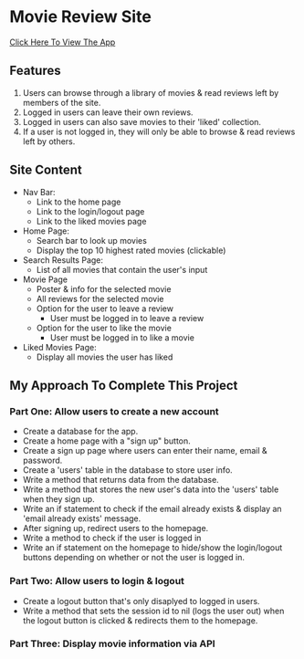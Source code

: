 # Movie Review Site

<a href="https://sheltered-everglades-43597.herokuapp.com/">Click Here To View The App</a>

## Features
<ol>
<li>Users can browse through a library of movies & read reviews left by members of the site.</li>

<li>Logged in users can leave their own reviews.</li>

<li>Logged in users can also save movies to their 'liked' collection.</li>

<li>If a user is not logged in, they will only be able to browse & read reviews left by others.</li>
</ol>

## Site Content
- Nav Bar:
    - Link to the home page
    - Link to the login/logout page
    - Link to the liked movies page
- Home Page:
    - Search bar to look up movies
    - Display the top 10 highest rated movies (clickable)
- Search Results Page:
    - List of all movies that contain the user's input
- Movie Page
    - Poster & info for the selected movie
    - All reviews for the selected movie
    - Option for the user to leave a review
        - User must be logged in to leave a review
    - Option for the user to like the movie
        - User must be logged in to like a movie
- Liked Movies Page:
    - Display all movies the user has liked


## My Approach To Complete This Project
### Part One: Allow users to create a new account
<ul>
<li>Create a database for the app.</li>
<li>Create a home page with a "sign up" button.</li>
<li>Create a sign up page where users can enter their name, email & password.</li>
<li>Create a 'users' table in the database to store user info.</li>
<li>Write a method that returns data from the database.</li>
<li>Write a method that stores the new user's data into the 'users' table when they sign up.</li>
<li>Write an if statement to check if the email already exists & display an 'email already exists' message. </li>
<li>After signing up, redirect users to the homepage.</li>
<li>Write a method to check if the user is logged in</li>
<li>Write an if statement on the homepage to hide/show the login/logout buttons depending on whether or not the user is logged in.</li>
</ul>


### Part Two: Allow users to login & logout
<ul>
<li>Create a logout button that's only disaplyed to logged in users.</li>
<li>Write a method that sets the session id to nil (logs the user out) when the logout button is clicked & redirects them to the homepage.</li>
</ul>

### Part Three: Display movie information via API

